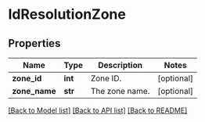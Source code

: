 # IdResolutionZone

## Properties
Name | Type | Description | Notes
------------ | ------------- | ------------- | -------------
**zone_id** | **int** | Zone ID. | [optional] 
**zone_name** | **str** | The zone name. | [optional] 

[[Back to Model list]](../README.md#documentation-for-models) [[Back to API list]](../README.md#documentation-for-api-endpoints) [[Back to README]](../README.md)


